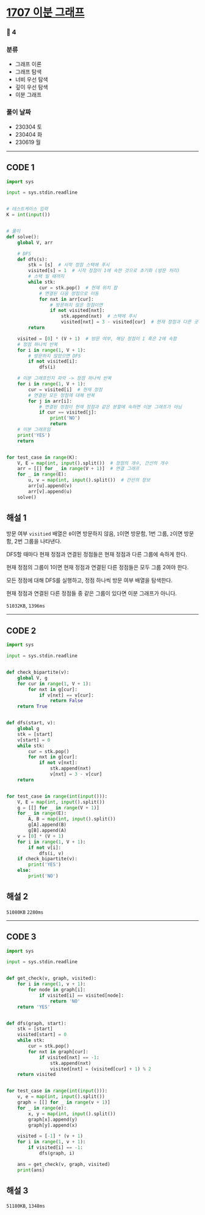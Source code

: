# [1707 이분 그래프](https://www.acmicpc.net/problem/1707)

### 🥇 4

### 분류

- 그래프 이론
- 그래프 탐색
- 너비 우선 탐색
- 깊이 우선 탐색
- 이분 그래프

### 풀이 날짜

- 230304 토
- 230404 화
- 230619 월

---

## CODE 1

```python
import sys

input = sys.stdin.readline


# 테스트케이스 입력
K = int(input())


# 풀이
def solve():
    global V, arr

    # DFS
    def dfs(s):
        stk = [s]  # 시작 정점 스택에 푸시
        visited[s] = 1  # 시작 정점이 1에 속한 것으로 초기화 (방문 처리)
        # 스택 빌 때까지
        while stk:
            cur = stk.pop()  # 현재 위치 팝
            # 연결된 다음 정점으로 이동
            for nxt in arr[cur]:
                # 방문하지 않은 정점이면
                if not visited[nxt]:
                    stk.append(nxt)  # 스택에 푸시
                    visited[nxt] = 3 - visited[cur]  # 현재 정점과 다른 곳에 속함 (방문 처리)
        return

    visited = [0] * (V + 1)  # 방문 여부, 해당 정점이 1 혹은 2에 속함
    # 정점 하나씩 반복
    for i in range(1, V + 1):
        # 방문하지 않았으면 DFS
        if not visited[i]:
            dfs(i)

    # 이분 그래프인지 파악 -> 정점 하나씩 반복
    for i in range(1, V + 1):
        cur = visited[i]  # 현재 정점
        # 연결된 모든 정점에 대해 반복
        for j in arr[i]:
            # 연결된 정점이 현재 정점과 같은 분할에 속하면 이분 그래프가 아님
            if cur == visited[j]:
                print('NO')
                return
    # 이분 그래프임
    print('YES')
    return


for test_case in range(K):
    V, E = map(int, input().split())  # 정점의 개수, 간선의 개수
    arr = [[] for _ in range(V + 1)]  # 연결 그래프
    for _ in range(E):
        u, v = map(int, input().split())  # 간선의 정보
        arr[u].append(v)
        arr[v].append(u)
    solve()

```

## 해설 1

방문 여부 `visitied` 배열은 `0`이면 방문하지 않음, `1`이면 방문함, 1번 그룹, `2`이면 방문함, 2번 그룹을 나타낸다.

DFS할 때마다 현재 정점과 연결된 정점들은 현재 정점과 다른 그룹에 속하게 한다.

현재 정점의 그룹이 1이면 현재 정점과 연결된 다른 정점들은 모두 그룹 2여야 한다.

모든 정점에 대해 DFS를 실행하고, 정점 하나씩 방문 여부 배열을 탐색한다.

현재 정점과 연결된 다른 정점들 중 같은 그룹이 있다면 이분 그래프가 아니다.

`51032KB`, `1396ms`

---

## CODE 2

```python
import sys

input = sys.stdin.readline


def check_bipartite(v):
    global V, g
    for cur in range(1, V + 1):
        for nxt in g[cur]:
            if v[nxt] == v[cur]:
                return False
    return True


def dfs(start, v):
    global g
    stk = [start]
    v[start] = 0
    while stk:
        cur = stk.pop()
        for nxt in g[cur]:
            if not v[nxt]:
                stk.append(nxt)
                v[nxt] = 3 - v[cur]
    return


for test_case in range(int(input())):
    V, E = map(int, input().split())
    g = [[] for _ in range(V + 1)]
    for _ in range(E):
        A, B = map(int, input().split())
        g[A].append(B)
        g[B].append(A)
    v = [0] * (V + 1)
    for i in range(1, V + 1):
        if not v[i]:
            dfs(i, v)
    if check_bipartite(v):
        print('YES')
    else:
        print('NO')

```

## 해설 2

`51080KB` `2280ms`

---

## CODE 3

```python
import sys

input = sys.stdin.readline


def get_check(v, graph, visited):
    for i in range(1, v + 1):
        for node in graph[i]:
            if visited[i] == visited[node]:
                return 'NO'
    return 'YES'


def dfs(graph, start):
    stk = [start]
    visited[start] = 0
    while stk:
        cur = stk.pop()
        for nxt in graph[cur]:
            if visited[nxt] == -1:
                stk.append(nxt)
                visited[nxt] = (visited[cur] + 1) % 2
    return visited


for test_case in range(int(input())):
    v, e = map(int, input().split())
    graph = [[] for _ in range(v + 1)]
    for _ in range(e):
        x, y = map(int, input().split())
        graph[x].append(y)
        graph[y].append(x)

    visited = [-1] * (v + 1)
    for i in range(1, v + 1):
        if visited[i] == -1:
            dfs(graph, i)

    ans = get_check(v, graph, visited)
    print(ans)

```

## 해설 3

`51180KB`, `1348ms`
